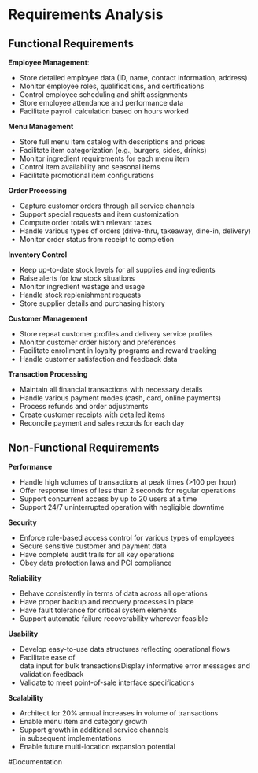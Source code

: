 # Requirements Analysis
## Functional Requirements  

**Employee Management**: 
- Store detailed employee data (ID, name, contact information, address)  
- Monitor employee roles, qualifications, and certifications
- Control employee scheduling and shift assignments
- Store employee attendance and performance data  
- Facilitate payroll calculation based on hours worked  
  
**Menu Management**
- Store full menu item catalog with descriptions and prices  
- Facilitate item categorization (e.g., burgers, sides, drinks)  
- Monitor ingredient requirements for each menu item
- Control item availability and seasonal items  
- Facilitate promotional item configurations  
  
**Order Processing**
- Capture customer orders through all service channels  
- Support special requests and item customization  
- Compute order totals with relevant taxes
- Handle various types of orders (drive-thru, takeaway, dine-in, delivery)  
- Monitor order status from receipt to completion  
  
**Inventory Control** 
- Keep up-to-date stock levels for all supplies and ingredients  
- Raise alerts for low stock situations  
- Monitor ingredient wastage and usage  
- Handle stock replenishment requests
- Store supplier details and purchasing history  
  
**Customer Management**
- Store repeat customer profiles and delivery service profiles  
- Monitor customer order history and preferences  
- Facilitate enrollment in loyalty programs and reward tracking
- Handle customer satisfaction and feedback data  
  
**Transaction Processing**
- Maintain all financial transactions with necessary details
- Handle various payment modes (cash, card, online payments)  
- Process refunds and order adjustments
- Create customer receipts with detailed items
- Reconcile payment and sales records for each day  
  
## Non-Functional Requirements  

**Performance**
- Handle high volumes of transactions at peak times (>100 per hour)  
- Offer response times of less than 2 seconds for regular operations
- Support concurrent access by up to 20 users at a time  
- Support 24/7 uninterrupted operation with negligible downtime  
  
**Security**
- Enforce role-based access control for various types of employees  
- Secure sensitive customer and payment data  
- Have complete audit trails for all key operations
- Obey data protection laws and PCI compliance  
  
**Reliability**
- Behave consistently in terms of data across all operations  
- Have proper backup and recovery processes in place  
- Have fault tolerance for critical system elements
- Support automatic failure recoverability wherever feasible  
  
**Usability**
- Develop easy-to-use data structures reflecting operational flows  
- Facilitate ease of data input for bulk transactionsDisplay informative error messages and validation feedback
- Validate to meet point-of-sale interface specifications  
  
**Scalability**
- Architect for 20% annual increases in volume of transactions  
- Enable menu item and category growth  
- Support growth in additional service channels in subsequent implementations
- Enable future multi-location expansion potential

#Documentation